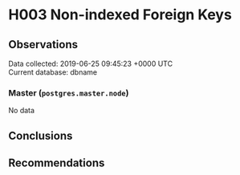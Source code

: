 # H003 Non-indexed Foreign Keys #

## Observations ##
Data collected: 2019-06-25 09:45:23 +0000 UTC  
Current database: dbname  

### Master (`postgres.master.node`) ###


No data


## Conclusions ##


## Recommendations ##

